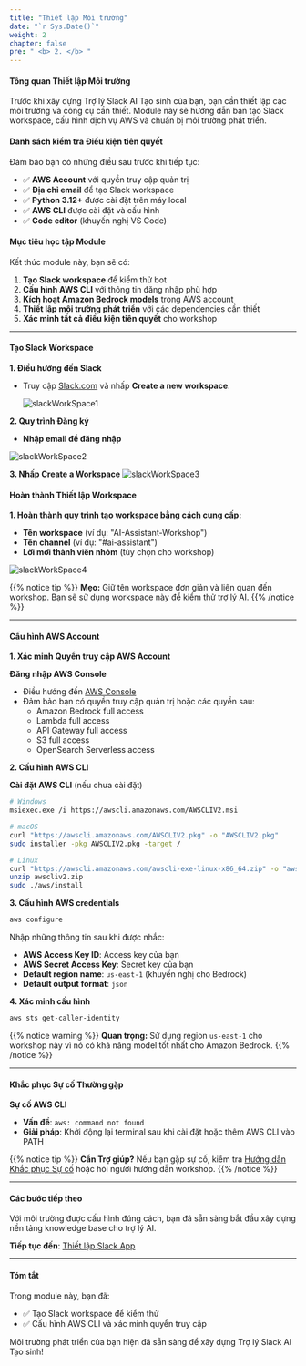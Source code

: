 ```yaml
---
title: "Thiết lập Môi trường"
date: "`r Sys.Date()`"
weight: 2
chapter: false
pre: " <b> 2. </b> "
---
```


#### Tổng quan Thiết lập Môi trường

Trước khi xây dựng Trợ lý Slack AI Tạo sinh của bạn, bạn cần thiết lập các môi trường và công cụ cần thiết. Module này sẽ hướng dẫn bạn tạo Slack workspace, cấu hình dịch vụ AWS và chuẩn bị môi trường phát triển.

#### Danh sách kiểm tra Điều kiện tiên quyết

Đảm bảo bạn có những điều sau trước khi tiếp tục:

- ✅ **AWS Account** với quyền truy cập quản trị
- ✅ **Địa chỉ email** để tạo Slack workspace
- ✅ **Python 3.12+** được cài đặt trên máy local
- ✅ **AWS CLI** được cài đặt và cấu hình
- ✅ **Code editor** (khuyến nghị VS Code)

#### Mục tiêu học tập Module

Kết thúc module này, bạn sẽ có:

1. **Tạo Slack workspace** để kiểm thử bot
2. **Cấu hình AWS CLI** với thông tin đăng nhập phù hợp
3. **Kích hoạt Amazon Bedrock models** trong AWS account
4. **Thiết lập môi trường phát triển** với các dependencies cần thiết
5. **Xác minh tất cả điều kiện tiên quyết** cho workshop

---

#### Tạo Slack Workspace

**1. Điều hướng đến Slack**

- Truy cập [Slack.com](https://slack.com/) và nhấp **Create a new workspace**.

  ![slackWorkSpace1](/images/2/slackWorkSpace1.png?width=90pc)

**2. Quy trình Đăng ký**

- **Nhập email để đăng nhập**

![slackWorkSpace2](/images/2/slackWorkSpace2.png?width=90pc)

**3. Nhấp Create a Workspace**
![slackWorkSpace3](/images/2/slackWorkSpace3.png?width=90pc)

#### Hoàn thành Thiết lập Workspace

**1. Hoàn thành quy trình tạo workspace bằng cách cung cấp:**

- **Tên workspace** (ví dụ: "AI-Assistant-Workshop")
- **Tên channel** (ví dụ: "#ai-assistant")
- **Lời mời thành viên nhóm** (tùy chọn cho workshop)

![slackWorkSpace4](/images/2/slackWorkSpace4.png?width=91pc)

{{% notice tip %}}
**Mẹo:** Giữ tên workspace đơn giản và liên quan đến workshop. Bạn sẽ sử dụng workspace này để kiểm thử trợ lý AI.
{{% /notice %}}

---

#### Cấu hình AWS Account

**1. Xác minh Quyền truy cập AWS Account**

**Đăng nhập AWS Console**

- Điều hướng đến [AWS Console](https://console.aws.amazon.com/)
- Đảm bảo bạn có quyền truy cập quản trị hoặc các quyền sau:
  - Amazon Bedrock full access
  - Lambda full access
  - API Gateway full access
  - S3 full access
  - OpenSearch Serverless access

**2. Cấu hình AWS CLI**

**Cài đặt AWS CLI** (nếu chưa cài đặt)

```bash
# Windows
msiexec.exe /i https://awscli.amazonaws.com/AWSCLIV2.msi

# macOS
curl "https://awscli.amazonaws.com/AWSCLIV2.pkg" -o "AWSCLIV2.pkg"
sudo installer -pkg AWSCLIV2.pkg -target /

# Linux
curl "https://awscli.amazonaws.com/awscli-exe-linux-x86_64.zip" -o "awscliv2.zip"
unzip awscliv2.zip
sudo ./aws/install
```

**3. Cấu hình AWS credentials**

```bash
aws configure
```

Nhập những thông tin sau khi được nhắc:

- **AWS Access Key ID**: Access key của bạn
- **AWS Secret Access Key**: Secret key của bạn
- **Default region name**: `us-east-1` (khuyến nghị cho Bedrock)
- **Default output format**: `json`

**4. Xác minh cấu hình**

```bash
aws sts get-caller-identity
```

{{% notice warning %}}
**Quan trọng:** Sử dụng region `us-east-1` cho workshop này vì nó có khả năng model tốt nhất cho Amazon Bedrock.
{{% /notice %}}

---

#### Khắc phục Sự cố Thường gặp

**Sự cố AWS CLI**

- **Vấn đề**: `aws: command not found`
- **Giải pháp**: Khởi động lại terminal sau khi cài đặt hoặc thêm AWS CLI vào PATH

{{% notice tip %}}
**Cần Trợ giúp?** Nếu bạn gặp sự cố, kiểm tra [Hướng dẫn Khắc phục Sự cố](https://docs.aws.amazon.com/cli/v1/userguide/cli-chap-troubleshooting.html) hoặc hỏi người hướng dẫn workshop.
{{% /notice %}}

---

#### Các bước tiếp theo

Với môi trường được cấu hình đúng cách, bạn đã sẵn sàng bắt đầu xây dựng nền tảng knowledge base cho trợ lý AI.

**Tiếp tục đến**: [Thiết lập Slack App](../3-slack_app/)

---

#### Tóm tắt

Trong module này, bạn đã:

- ✅ Tạo Slack workspace để kiểm thử
- ✅ Cấu hình AWS CLI và xác minh quyền truy cập

Môi trường phát triển của bạn hiện đã sẵn sàng để xây dựng Trợ lý Slack AI Tạo sinh!
